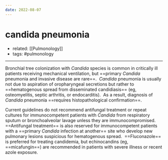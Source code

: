 ```yaml
---
date: 2022-08-07
---
```


# candida pneumonia

- related: [[Pulmonology]]
- tags: #pulmonology
---

Bronchial tree colonization with _Candida_ species is common in critically ill patients receiving mechanical ventilation, but ==primary _Candida_ pneumonia and invasive disease are rare==.  _Candida_ pneumonia is usually not due to aspiration of oropharyngeal secretions but rather to ==hematogenous spread from disseminated candidiasis== (eg, osteomyelitis, septic arthritis, or endocarditis).  As a result, diagnosis of _Candida_ pneumonia ==requires histopathological confirmation==.

Current guidelines do not recommend antifungal treatment or repeat cultures for immunocompetent patients with _Candida_ from respiratory sputum or bronchoalveolar lavage unless they are immunocompromised.  ==Antifungal treatment== is also reserved for immunocompetent patients with a ==primary _Candida_ infection at another== site who develop new pulmonary lesions suspicious for hematogenous spread.  ==Fluconazole== is preferred for treating candidemia, but echinocandins (eg, ==micafungin==) are recommended in patients with severe illness or recent azole exposure.

